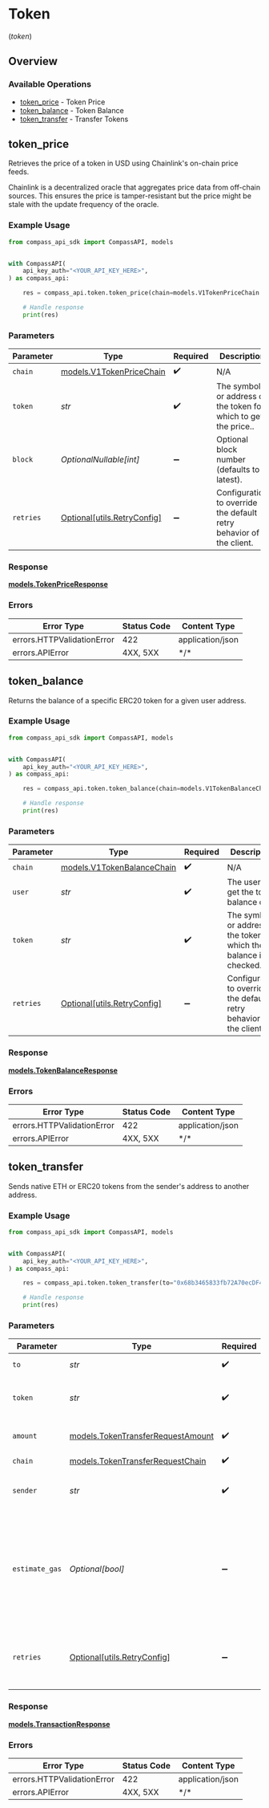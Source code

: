 # Token
(*token*)

## Overview

### Available Operations

* [token_price](#token_price) - Token Price
* [token_balance](#token_balance) - Token Balance
* [token_transfer](#token_transfer) - Transfer Tokens

## token_price

Retrieves the price of a token in USD using Chainlink's on-chain price feeds.

Chainlink is a decentralized oracle that aggregates price data from off-chain
sources. This ensures the price is tamper-resistant but the price might be stale
with the update frequency of the oracle.

### Example Usage

<!-- UsageSnippet language="python" operationID="v1_token_price" method="get" path="/v1/token/price" -->
```python
from compass_api_sdk import CompassAPI, models


with CompassAPI(
    api_key_auth="<YOUR_API_KEY_HERE>",
) as compass_api:

    res = compass_api.token.token_price(chain=models.V1TokenPriceChain.ETHEREUM, token="USDC")

    # Handle response
    print(res)

```

### Parameters

| Parameter                                                           | Type                                                                | Required                                                            | Description                                                         | Example                                                             |
| ------------------------------------------------------------------- | ------------------------------------------------------------------- | ------------------------------------------------------------------- | ------------------------------------------------------------------- | ------------------------------------------------------------------- |
| `chain`                                                             | [models.V1TokenPriceChain](../../models/v1tokenpricechain.md)       | :heavy_check_mark:                                                  | N/A                                                                 |                                                                     |
| `token`                                                             | *str*                                                               | :heavy_check_mark:                                                  | The symbol or address of the token for which to get the price..     | USDC                                                                |
| `block`                                                             | *OptionalNullable[int]*                                             | :heavy_minus_sign:                                                  | Optional block number (defaults to latest).                         |                                                                     |
| `retries`                                                           | [Optional[utils.RetryConfig]](../../models/utils/retryconfig.md)    | :heavy_minus_sign:                                                  | Configuration to override the default retry behavior of the client. |                                                                     |

### Response

**[models.TokenPriceResponse](../../models/tokenpriceresponse.md)**

### Errors

| Error Type                 | Status Code                | Content Type               |
| -------------------------- | -------------------------- | -------------------------- |
| errors.HTTPValidationError | 422                        | application/json           |
| errors.APIError            | 4XX, 5XX                   | \*/\*                      |

## token_balance

Returns the balance of a specific ERC20 token for a given user address.

### Example Usage

<!-- UsageSnippet language="python" operationID="v1_token_balance" method="get" path="/v1/token/balance" -->
```python
from compass_api_sdk import CompassAPI, models


with CompassAPI(
    api_key_auth="<YOUR_API_KEY_HERE>",
) as compass_api:

    res = compass_api.token.token_balance(chain=models.V1TokenBalanceChain.ARBITRUM, user="0x29F20a192328eF1aD35e1564aBFf4Be9C5ce5f7B", token="USDC")

    # Handle response
    print(res)

```

### Parameters

| Parameter                                                            | Type                                                                 | Required                                                             | Description                                                          | Example                                                              |
| -------------------------------------------------------------------- | -------------------------------------------------------------------- | -------------------------------------------------------------------- | -------------------------------------------------------------------- | -------------------------------------------------------------------- |
| `chain`                                                              | [models.V1TokenBalanceChain](../../models/v1tokenbalancechain.md)    | :heavy_check_mark:                                                   | N/A                                                                  |                                                                      |
| `user`                                                               | *str*                                                                | :heavy_check_mark:                                                   | The user to get the token balance of.                                |                                                                      |
| `token`                                                              | *str*                                                                | :heavy_check_mark:                                                   | The symbol or address of the token for which the balance is checked. | USDC                                                                 |
| `retries`                                                            | [Optional[utils.RetryConfig]](../../models/utils/retryconfig.md)     | :heavy_minus_sign:                                                   | Configuration to override the default retry behavior of the client.  |                                                                      |

### Response

**[models.TokenBalanceResponse](../../models/tokenbalanceresponse.md)**

### Errors

| Error Type                 | Status Code                | Content Type               |
| -------------------------- | -------------------------- | -------------------------- |
| errors.HTTPValidationError | 422                        | application/json           |
| errors.APIError            | 4XX, 5XX                   | \*/\*                      |

## token_transfer

Sends native ETH or ERC20 tokens from the sender's address to another address.

### Example Usage

<!-- UsageSnippet language="python" operationID="v1_token_transfer" method="post" path="/v1/token/transfer" -->
```python
from compass_api_sdk import CompassAPI, models


with CompassAPI(
    api_key_auth="<YOUR_API_KEY_HERE>",
) as compass_api:

    res = compass_api.token.token_transfer(to="0x68b3465833fb72A70ecDF485E0e4C7bD8665Fc44", token="USDC", amount=1.5, chain=models.TokenTransferRequestChain.ETHEREUM, sender="0x29F20a192328eF1aD35e1564aBFf4Be9C5ce5f7B", estimate_gas=True)

    # Handle response
    print(res)

```

### Parameters

| Parameter                                                                                                                    | Type                                                                                                                         | Required                                                                                                                     | Description                                                                                                                  | Example                                                                                                                      |
| ---------------------------------------------------------------------------------------------------------------------------- | ---------------------------------------------------------------------------------------------------------------------------- | ---------------------------------------------------------------------------------------------------------------------------- | ---------------------------------------------------------------------------------------------------------------------------- | ---------------------------------------------------------------------------------------------------------------------------- |
| `to`                                                                                                                         | *str*                                                                                                                        | :heavy_check_mark:                                                                                                           | The recipient of the tokens.                                                                                                 | 0x68b3465833fb72A70ecDF485E0e4C7bD8665Fc44                                                                                   |
| `token`                                                                                                                      | *str*                                                                                                                        | :heavy_check_mark:                                                                                                           | The symbol or address of the token to transfer.                                                                              | USDC                                                                                                                         |
| `amount`                                                                                                                     | [models.TokenTransferRequestAmount](../../models/tokentransferrequestamount.md)                                              | :heavy_check_mark:                                                                                                           | Amount of token to transfer                                                                                                  | 1.5                                                                                                                          |
| `chain`                                                                                                                      | [models.TokenTransferRequestChain](../../models/tokentransferrequestchain.md)                                                | :heavy_check_mark:                                                                                                           | N/A                                                                                                                          |                                                                                                                              |
| `sender`                                                                                                                     | *str*                                                                                                                        | :heavy_check_mark:                                                                                                           | The address of the transaction sender.                                                                                       | 0x29F20a192328eF1aD35e1564aBFf4Be9C5ce5f7B                                                                                   |
| `estimate_gas`                                                                                                               | *Optional[bool]*                                                                                                             | :heavy_minus_sign:                                                                                                           | Determines whether to estimate gas costs for transactions, also verifying that the transaction can be successfully executed. |                                                                                                                              |
| `retries`                                                                                                                    | [Optional[utils.RetryConfig]](../../models/utils/retryconfig.md)                                                             | :heavy_minus_sign:                                                                                                           | Configuration to override the default retry behavior of the client.                                                          |                                                                                                                              |

### Response

**[models.TransactionResponse](../../models/transactionresponse.md)**

### Errors

| Error Type                 | Status Code                | Content Type               |
| -------------------------- | -------------------------- | -------------------------- |
| errors.HTTPValidationError | 422                        | application/json           |
| errors.APIError            | 4XX, 5XX                   | \*/\*                      |